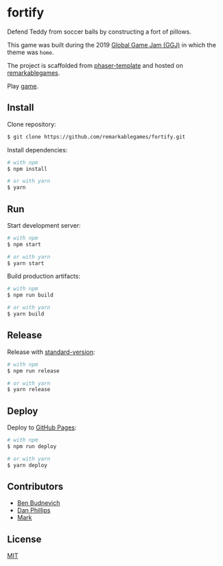 # fortify

Defend Teddy from soccer balls by constructing a fort of pillows.

This game was built during the 2019 [Global Game Jam (GGJ)](https://globalgamejam.org/) in which the theme was `home`.

The project is scaffolded from [phaser-template](https://github.com/remarkablegames/phaser-template) and hosted on [remarkablegames](https://remarkablegames.org/).

Play [game](https://b.remarkabl.org/fortify).

## Install

Clone repository:

```sh
$ git clone https://github.com/remarkablegames/fortify.git
```

Install dependencies:

```sh
# with npm
$ npm install

# or with yarn
$ yarn
```

## Run

Start development server:

```sh
# with npm
$ npm start

# or with yarn
$ yarn start
```

Build production artifacts:

```sh
# with npm
$ npm run build

# or with yarn
$ yarn build
```

## Release

Release with [standard-version](https://github.com/conventional-changelog/standard-version):

```sh
# with npm
$ npm run release

# or with yarn
$ yarn release
```

## Deploy

Deploy to [GitHub Pages](https://pages.github.com):

```sh
# with npm
$ npm run deploy

# or with yarn
$ yarn deploy
```

## Contributors

- [Ben Budnevich](https://github.com/benox3)
- [Dan Phillips](https://github.com/danmakenoise)
- [Mark](https://github.com/remarkablemark)

## License

[MIT](LICENSE)
